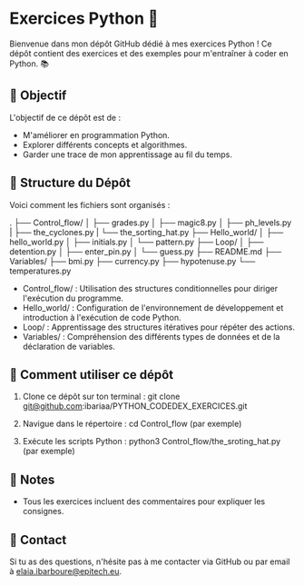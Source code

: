 # Exercices Python 🐍

Bienvenue dans mon dépôt GitHub dédié à mes exercices Python ! Ce dépôt contient des exercices et des exemples pour m'entraîner à coder en Python. 📚

## 🎯 Objectif

L'objectif de ce dépôt est de :
- M'améliorer en programmation Python.
- Explorer différents concepts et algorithmes.
- Garder une trace de mon apprentissage au fil du temps.

## 📂 Structure du Dépôt

Voici comment les fichiers sont organisés :


.
├── Control_flow/
│   ├── grades.py
│   ├── magic8.py
│   ├── ph_levels.py
|   ├── the_cyclones.py
|   └── the_sorting_hat.py
├── Hello_world/
│   ├── hello_world.py
│   ├── initials.py
│   └── pattern.py
├── Loop/
│   ├── detention.py
│   ├── enter_pin.py
│   └── guess.py
├── README.md
├── Variables/
    ├── bmi.py
    ├── currency.py
    ├── hypotenuse.py
    └── temperatures.py


- Control_flow/ : Utilisation des structures conditionnelles pour diriger l'exécution du programme.
- Hello_world/ : Configuration de l'environnement de développement et introduction à l'exécution de code Python.
- Loop/ : Apprentissage des structures itératives pour répéter des actions.
- Variables/ : Compréhension des différents types de données et de la déclaration de variables.


## 🚀 Comment utiliser ce dépôt

1. Clone ce dépôt sur ton terminal :
   git clone git@github.com:ibariaa/PYTHON_CODEDEX_EXERCICES.git
   
3. Navigue dans le répertoire :
   cd Control_flow (par exemple)
   
5. Exécute les scripts Python :
   python3 Control_flow/the_sroting_hat.py (par exemple)

## 📌 Notes

- Tous les exercices incluent des commentaires pour expliquer les consignes.

## 📧 Contact

Si tu as des questions, n'hésite pas à me contacter via GitHub ou par email à elaia.ibarboure@epitech.eu.

